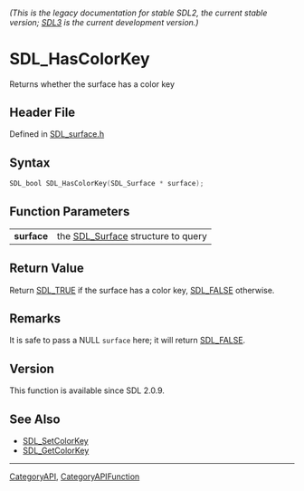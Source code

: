 ###### (This is the legacy documentation for stable SDL2, the current stable version; [SDL3](https://wiki.libsdl.org/SDL3/) is the current development version.)
# SDL_HasColorKey

Returns whether the surface has a color key

## Header File

Defined in [SDL_surface.h](https://github.com/libsdl-org/SDL/blob/SDL2/include/SDL_surface.h)

## Syntax

```c
SDL_bool SDL_HasColorKey(SDL_Surface * surface);

```

## Function Parameters

|                 |                                                   |
| --------------- | ------------------------------------------------- |
| **surface**     | the [SDL_Surface](SDL_Surface) structure to query |

## Return Value

Return [SDL_TRUE](SDL_TRUE) if the surface has a color key,
[SDL_FALSE](SDL_FALSE) otherwise.

## Remarks

It is safe to pass a NULL `surface` here; it will return
[SDL_FALSE](SDL_FALSE).

## Version

This function is available since SDL 2.0.9.

## See Also

* [SDL_SetColorKey](SDL_SetColorKey)
* [SDL_GetColorKey](SDL_GetColorKey)

----
[CategoryAPI](CategoryAPI), [CategoryAPIFunction](CategoryAPIFunction)

